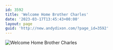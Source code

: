 ```yaml
---
id: 3592
title: 'Welcome Home Brother Charles'
date: '2023-03-17T13:45:43+00:00'
layout: page
guid: 'http://new.andydixon.com/?page_id=3592'
---
```


![Welcome Home Brother Charles](https://i0.wp.com/assets.g8x2.ldn.idrivee2-23.com/posters/Welcome%20Home%20Brother%20Charles%2001.jpg?w=1200&ssl=1 "Welcome Home Brother Charles")